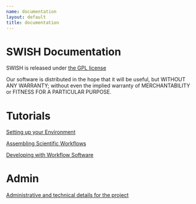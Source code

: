 ```yaml
---
name: documentation
layout: default
title: documentation
---
```


# SWISH Documentation

SWISH is released under [the GPL license](http://www.opensource.org/licenses/gpl-license.php)

Our software is distributed in the hope that it will be useful, but
WITHOUT ANY WARRANTY; without even the implied warranty of
MERCHANTABILITY or FITNESS FOR A PARTICULAR PURPOSE.

# Tutorials

[Setting up your Environment](/setting-up.html)

[Assembling Scientific Workflows](/assembling-workflows.html)

[Developing with Workflow Software](/developing-with-workflows.html)

# Admin

[Administrative and technical details for the project](/admin.html)